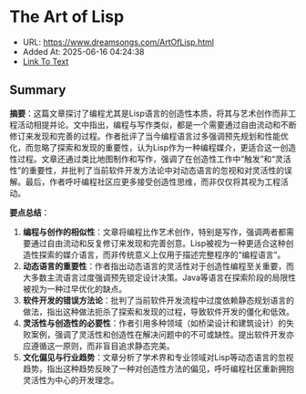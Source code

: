 # The Art of Lisp
- URL: https://www.dreamsongs.com/ArtOfLisp.html
- Added At: 2025-06-16 04:24:38
- [Link To Text](2025-06-16-the-art-of-lisp_raw.md)

## Summary
**摘要**：这篇文章探讨了编程尤其是Lisp语言的创造性本质，将其与艺术创作而非工程活动相提并论。文中指出，编程与写作类似，都是一个需要通过自由流动和不断修订来发现和完善的过程。作者批评了当今编程语言过多强调预先规划和性能优化，而忽略了探索和发现的重要性，认为Lisp作为一种编程媒介，更适合这一创造性过程。文章还通过类比地图制作和写作，强调了在创造性工作中“触发”和“灵活性”的重要性，并批判了当前软件开发方法论中对动态语言的忽视和对灵活性的误解。最后，作者呼吁编程社区应更多接受创造性思维，而非仅仅将其视为工程活动。

**要点总结**：
1. **编程与创作的相似性**：文章将编程比作艺术创作，特别是写作，强调两者都需要通过自由流动和反复修订来发现和完善创意。Lisp被视为一种更适合这种创造性探索的媒介语言，而非传统意义上仅用于描述完整程序的“编程语言”。
2. **动态语言的重要性**：作者指出动态语言的灵活性对于创造性编程至关重要，而大多数主流语言过度强调预先锁定设计决策。Java等语言在探索阶段的局限性被视为一种过早优化的缺点。
3. **软件开发的错误方法论**：批判了当前软件开发流程中过度依赖静态规划语言的做法，指出这种做法扼杀了探索和发现的过程，导致软件开发的僵化和低效。
4. **灵活性与创造性的必要性**：作者引用多种领域（如桥梁设计和建筑设计）的失败案例，强调了灵活性和创造性在解决问题中的不可或缺性。提出软件开发亦应遵循这一原则，而非盲目追求静态完美。
5. **文化偏见与行业趋势**：文章分析了学术界和专业领域对Lisp等动态语言的忽视趋势，指出这种趋势反映了一种对创造性方法的偏见，呼吁编程社区重新拥抱灵活性为中心的开发理念。

